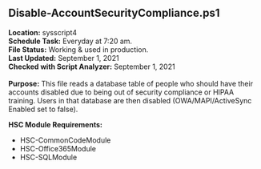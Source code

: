 ## Disable-AccountSecurityCompliance.ps1

**Location:** sysscript4<br>
**Schedule Task:** Everyday at 7:20 am.<br>
**File Status:** Working & used in production.<br>
**Last Updated:** September 1, 2021<br>
**Checked with Script Analyzer:** September 1, 2021<br>
<br>
**Purpose:** This file reads a database table of people who should have their accounts disabled due to being out of security compliance or HIPAA training. Users in that database are then disabled (OWA/MAPI/ActiveSync Enabled set to false).

**HSC Module Requirements:**
- HSC-CommonCodeModule
- HSC-Office365Module
- HSC-SQLModule
